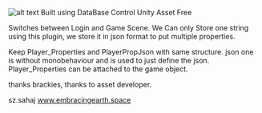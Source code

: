 ![alt text](https://github.com/saszer/UnityLoginandSave/blob/master/DatabasecontrolMod.gif)
﻿Built using DataBase Control Unity Asset Free

Switches between Login and Game Scene. 
We Can only Store one string using this plugin, 
we store it in json format to put multiple properties.

Keep Player_Properties and PlayerPropJson with same structure. 
json one is without monobehaviour and is used to just define the json.
Player_Properties can be attached to the game object. 


thanks brackies, thanks to asset developer.

sz.sahaj
www.embracingearth.space
